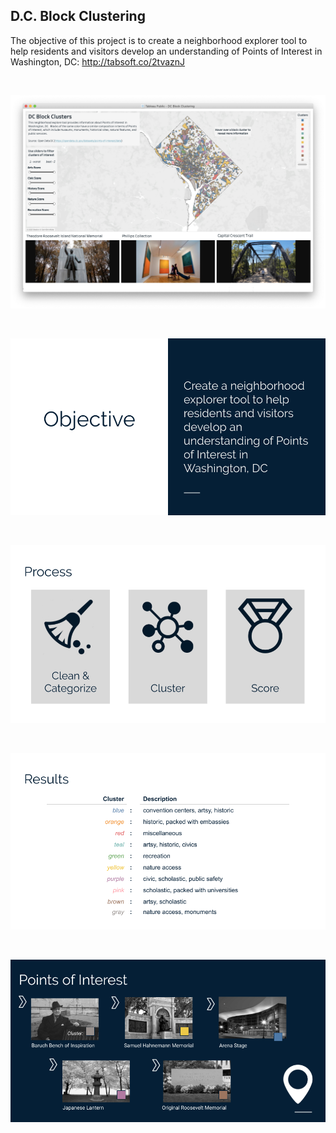 
D.C. Block Clustering
 -

The objective of this project is to create a neighborhood explorer tool to help residents and visitors develop an understanding of Points of Interest in Washington, DC:  http://tabsoft.co/2tvaznJ

<br>

<a href='http://tabsoft.co/2tvaznJ'> ![Interactive neighborhood explorer tool](https://github.com/NicoleJaneway/dc-block-clustering/blob/master/img/tableau.png?raw=true) </a>

<br>

<a href='https://opendata.dc.gov/datasets/points-of-interest/data'> ![Points of Interest](https://github.com/NicoleJaneway/dc-block-clustering/blob/master/img/poi0.png?raw=true) </a>

<br>

<a href='http://tabsoft.co/2tvaznJ'> ![Points of Interest](https://github.com/NicoleJaneway/dc-block-clustering/blob/master/img/poi2.png?raw=true)</a>

<br>

<a href='http://tabsoft.co/2tvaznJ'> ![Points of Interest](https://github.com/NicoleJaneway/dc-block-clustering/blob/master/img/poi3.png?raw=true) </a>

<br>

<a href='https://opendata.dc.gov/datasets/points-of-interest/data'> ![Points of Interest](https://github.com/NicoleJaneway/dc-block-clustering/blob/master/img/poi5.png?raw=true) </a>
